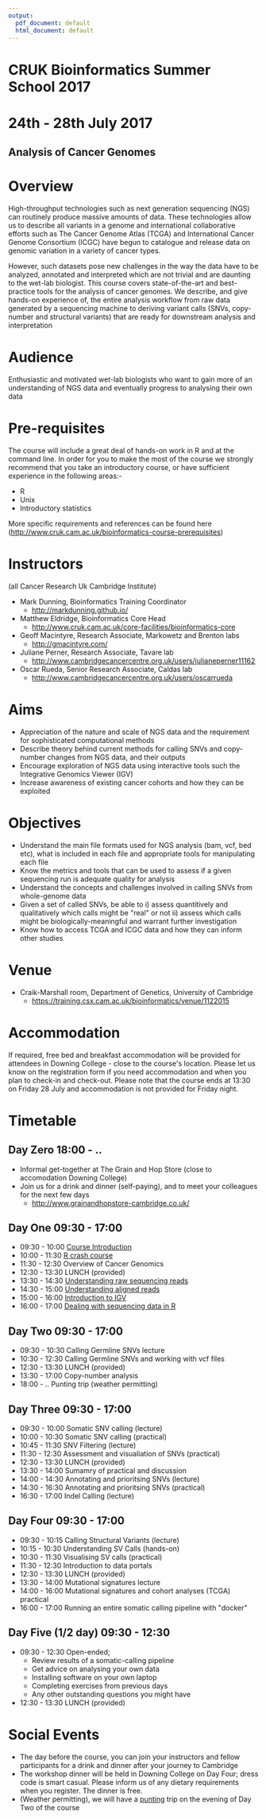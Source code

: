 ```yaml
---
output:
  pdf_document: default
  html_document: default
---
```

# CRUK Bioinformatics Summer School 2017
# 24th - 28th July 2017

## Analysis of Cancer Genomes

# Overview

High-throughput technologies such as next generation sequencing (NGS) can routinely produce massive amounts of data. These technologies allow us to describe all variants in a genome and international collaborative efforts such as The Cancer Genome Atlas (TCGA) and International Cancer Genome Consortium (ICGC) have begun to catalogue and release data on genomic variation in a variety of cancer types.

However, such datasets pose new challenges in the way the data have to be analyzed, annotated and interpreted which are not trivial and are daunting to the wet-lab biologist. This course covers state-of-the-art and best-practice tools for the analysis of cancer genomes. We describe, and give hands-on experience of, the entire analysis workflow from raw data generated by a sequencing machine to deriving variant calls (SNVs, copy-number and structural variants) that are ready for downstream analysis and interpretation

# Audience

Enthusiastic and motivated wet-lab biologists who want to gain more of an understanding of NGS data and eventually progress to analysing their own data

# Pre-requisites

The course will include a great deal of hands-on work in R and at the command line. In order for you to make the most of the course we strongly recommend that you take an introductory course, or have sufficient experience in the following areas:-

- R
- Unix
- Introductory statistics

More specific requirements and references can be found here (http://www.cruk.cam.ac.uk/bioinformatics-course-prerequisites)


# Instructors

(all Cancer Research Uk Cambridge Institute)

- Mark Dunning, Bioinformatics Training Coordinator
    + http://markdunning.github.io/
- Matthew Eldridge, Bioinformatics Core Head
    + http://www.cruk.cam.ac.uk/core-facilities/bioinformatics-core
- Geoff Macintyre, Research Associate, Markowetz and Brenton labs
    + http://gmacintyre.com/
- Juliane Perner, Research Associate, Tavare lab
    + http://www.cambridgecancercentre.org.uk/users/julianeperner11162
- Oscar Rueda, Senior Research Associate, Caldas lab
    + http://www.cambridgecancercentre.org.uk/users/oscarrueda

# Aims

- Appreciation of the nature and scale of NGS data and the requirement for sophisticated computational methods
- Describe theory behind current methods for calling SNVs and copy-number changes from NGS data, and their outputs
- Encourage exploration of NGS data using interactive tools such the Integrative Genomics Viewer (IGV)
- Increase awareness of existing cancer cohorts and how they can be exploited

# Objectives

- Understand the main file formats used for NGS analysis (bam, vcf, bed etc), what is included in each file and appropriate tools for manipulating each file
- Know the metrics and tools that can be used to assess if a given sequencing run is adequate quality for analysis
- Understand the concepts and challenges involved in calling SNVs from whole-genome data
- Given a set of called SNVs, be able to 
    i) assess quantitively and qualitatively which calls might be "real" or not 
    ii) assess which calls might be biologically-meaningful and warrant further investigation
- Know how to access TCGA and ICGC data and how they can inform other studies


# Venue
- Craik-Marshall room, Department of Genetics, University of Cambridge
    + https://training.csx.cam.ac.uk/bioinformatics/venue/1122015
    
# Accommodation
If required, free bed and breakfast accommodation will be provided for attendees in Downing College - close to the course's location. Please let us know on the registration form if you need accommodation and when you plan to check-in and check-out. Please note that the course ends at 13:30 on Friday 28 July and accommodation is not provided for Friday night.

# Timetable

## Day Zero 18:00 - ..

- Informal get-together at The Grain and Hop Store (close to accomodation Downing College)
- Join us for a drink and dinner (self-paying), and to meet your colleagues for the next few days
    + http://www.grainandhopstore-cambridge.co.uk/

## Day One 09:30 - 17:00

- 09:30 - 10:00 [Course Introduction](Day1/Session1-intro.html)
- 10:00 - 11:30 [R crash course](Day1/Session2-Rnotes.nb.html)
- 11:30 - 12:30 Overview of Cancer Genomics
- 12:30 - 13:30 LUNCH (provided)
- 13:30 - 14:30 [Understanding raw sequencing reads](Day1/Session3-seqIntro.html)
- 14:30 - 15:00 [Understanding aligned reads](Day1/Session4-alignedReads.html)
- 15:00 - 16:00 [Introduction to IGV](Day1/Session6-IGV.html)
- 16:00 - 17:00 [Dealing with sequencing data in R](Day1/Session7-seqDatainR.nb.html)

## Day Two 09:30 - 17:00

- 09:30 - 10:30 Calling Germline SNVs lecture
- 10:30 - 12:30 Calling Germline SNVs and working with vcf files
- 12:30 - 13:30 LUNCH (provided)
- 13:30 - 17:00 Copy-number analysis 
- 18:00 - .. Punting trip (weather permitting)
  
## Day Three 09:30 - 17:00

- 09:30 - 10:00 Somatic SNV calling (lecture)
- 10:00 - 10:30 Somatic SNV calling (practical)
- 10:45 - 11:30 SNV Filtering (lecture)
- 11:30 - 12:30 Assessment and visualiation of SNVs (practical)
- 12:30 - 13:30 LUNCH (provided)
- 13:30 - 14:00 Sumamry of practical and discussion
- 14:00 - 14:30 Annotating and prioritsing SNVs (lecture)
- 14:30 - 16:30 Annotating and prioritsing SNVs (practical)
- 16:30 - 17:00 Indel Calling (lecture)
  
## Day Four 09:30 - 17:00

- 09:30 - 10:15 Calling Structural Variants (lecture)
- 10:15 - 10:30 Understanding SV Calls (hands-on)
- 10:30 - 11:30 Visualising SV calls (practical)
- 11:30 - 12:30 Introduction to data portals
- 12:30 - 13:30 LUNCH (provided)
- 13:30 - 14:00 Mutational signatures lecture
- 14:00 - 16:00 Mutational signatures and cohort analyses (TCGA) practical
- 16:00 - 17:00 Running an entire somatic calling pipeline with "docker"

## Day Five (1/2 day) 09:30 - 12:30
- 09:30 - 12:30  Open-ended;
    + Review results of a somatic-calling pipeline
    + Get advice on analysing your own data
    + Installing software on your own laptop
    + Completing exercises from previous days
    + Any other outstanding questions you might have
- 12:30 - 13:30 LUNCH (provided)

# Social Events

- The day before the course, you can join your instructors and fellow participants for a drink and dinner after your journey to Cambridge
- The workshop dinner will be held in Downing College on Day Four; dress code is smart casual. Please inform us of any dietary requirements when you register. The dinner is free.
- (Weather permitting), we will have a [punting](http://www.scudamores.com/) trip on the evening of Day Two of the course
